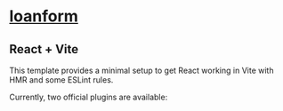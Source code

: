 # [loanform](https://loanform777.netlify.app/)
## React + Vite

This template provides a minimal setup to get React working in Vite with HMR and some ESLint rules.

Currently, two official plugins are available:
